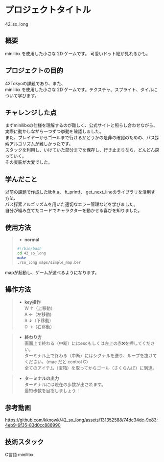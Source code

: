 # プロジェクトタイトル

42_so_long

## 概要

minilibx を使用した小さな 2D ゲームです。
可愛いドット絵が見れるかも。

## プロジェクトの目的

42Tokyoの課題であり、また、  
minilibx を使用した小さな 2D ゲームです。テクスチャ、スプライト、タイルについて学びます。  

## チャレンジした点

まずminilibxの仕様を理解するのが難しく、公式サイトと照らし合わせながら、  
実際に動かしながら一つずつ挙動を確認しました。  
また、プレイヤーからゴールまで行けるかどうかの是非の確認のための、パス探索アルゴリズムが難しかったです。  
スタックを利用し、いけていた部分までを保存し、行き止まりなら、どんどん戻っていく。  
その実装が大変でした。

## 学んだこと

以前の課題で作成したlibft.a、 ft_printf、 get_next_lineのライブラリを活用す方法、  
パス探索アルゴリズムを用いた適切なエラー管理などを学びました。  
自分が組み立てたコードでキャラクターを動かせる喜びを知りました。


## 使用方法

> - **normal**
> ```bash php
> #!/bin/bash
> cd 42_so_long
> make
> ./so_long maps/simple_map.ber
> ```

mapが起動し、ゲームが遊べるようになります。

## 操作方法

> - **key操作**  
> W ↑（上移動）  
> A ←（左移動)  
> S ↓（下移動）  
> D →（右移動）

> - **終わり方**  
> 画面上で終わる（中断）にはescもしくは左上の赤❌を押してください。  
> ターミナル上で終わる（中断）にはシグナルを送り、ループを抜けてください。（mac だと control C）  
> 全てのアイテム（宝箱）を取ってからゴール（さくらんぼ）に到達。

> - **ターミナルの出力**  
> ターミナルには現在の歩数が出されます。  
> 最短歩数を目指しましょう！


## **参考動画** 

https://github.com/kknowk/42_so_long/assets/131352588/74dc34dc-9e83-4eb9-9f35-83d0cc888990


## 技術スタック

C言語
minilibx
